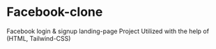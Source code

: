 # Facebook-clone
Facebook login &amp; signup landing-page Project Utilized with the help of (HTML, Tailwind-CSS)
